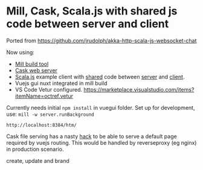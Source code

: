 # Mill, Cask, Scala.js with shared js code between server and client
Ported from https://github.com/jrudolph/akka-http-scala-js-websocket-chat

Now using:
- [Mill build tool](https://www.lihaoyi.com/mill/)
- [Cask web server](https://www.lihaoyi.com/cask/)
- [Scala.js](https://www.scala-js.org) example client with [shared](build.sc) code between [server](server/src/Server.scala) and [client](js/src/MainJs.scala).
- Vuejs gui nuxt integrated in mill build
- VS Code Vetur configured. https://marketplace.visualstudio.com/items?itemName=octref.vetur

Currently needs initial `npm install` in vuegui folder.
Set up for development, use: `mill -w server.runBackground`

`http://localhost:8384/htm/`

Cask file serving has a nasty [hack](server/src/Server.scala) to be able to serve a default page required by vuejs routing. This would be handled by reverseproxy (eg nginx) in production scenario.




create, update and brand 

